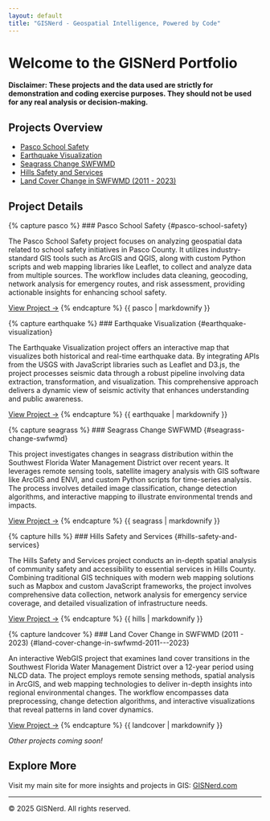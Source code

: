 ```yaml
---
layout: default
title: "GISNerd - Geospatial Intelligence, Powered by Code"
---
```


# Welcome to the GISNerd Portfolio

**Disclaimer: These projects and the data used are strictly for demonstration and coding exercise purposes. They should not be used for any real analysis or decision-making.**

## Projects Overview

- [Pasco School Safety](#pasco-school-safety)
- [Earthquake Visualization](#earthquake-visualization)
- [Seagrass Change SWFWMD](#seagrass-change-swfwmd)
- [Hills Safety and Services](#hills-safety-and-services)
- [Land Cover Change in SWFWMD (2011 - 2023)](#land-cover-change-in-swfwmd-2011---2023)

## Project Details

<div class="project-card">
{% capture pasco %}
### Pasco School Safety {#pasco-school-safety}

The Pasco School Safety project focuses on analyzing geospatial data related to school safety initiatives in Pasco County. It utilizes industry-standard GIS tools such as ArcGIS and QGIS, along with custom Python scripts and web mapping libraries like Leaflet, to collect and analyze data from multiple sources. The workflow includes data cleaning, geocoding, network analysis for emergency routes, and risk assessment, providing actionable insights for enhancing school safety.

[View Project →](https://kevinmgis.github.io/Pasco_School_Safety/map.html)
{% endcapture %}
{{ pasco | markdownify }}
</div>

<div class="project-card">
{% capture earthquake %}
### Earthquake Visualization {#earthquake-visualization}

The Earthquake Visualization project offers an interactive map that visualizes both historical and real-time earthquake data. By integrating APIs from the USGS with JavaScript libraries such as Leaflet and D3.js, the project processes seismic data through a robust pipeline involving data extraction, transformation, and visualization. This comprehensive approach delivers a dynamic view of seismic activity that enhances understanding and public awareness.

[View Project →](https://kevinmgis.github.io/Earthquake_Visualization/map.html)
{% endcapture %}
{{ earthquake | markdownify }}
</div>

<div class="project-card">
{% capture seagrass %}
### Seagrass Change SWFWMD {#seagrass-change-swfwmd}

This project investigates changes in seagrass distribution within the Southwest Florida Water Management District over recent years. It leverages remote sensing tools, satellite imagery analysis with GIS software like ArcGIS and ENVI, and custom Python scripts for time-series analysis. The process involves detailed image classification, change detection algorithms, and interactive mapping to illustrate environmental trends and impacts.

[View Project →](https://kevinmgis.github.io/Seagrass_Change_SWFWMD/map.html)
{% endcapture %}
{{ seagrass | markdownify }}
</div>

<div class="project-card">
{% capture hills %}
### Hills Safety and Services {#hills-safety-and-services}

The Hills Safety and Services project conducts an in-depth spatial analysis of community safety and accessibility to essential services in Hills County. Combining traditional GIS techniques with modern web mapping solutions such as Mapbox and custom JavaScript frameworks, the project involves comprehensive data collection, network analysis for emergency service coverage, and detailed visualization of infrastructure needs.

[View Project →](https://kevinmgis.github.io/Hills_Safety_and_Services/map.html)
{% endcapture %}
{{ hills | markdownify }}
</div>

<div class="project-card">
{% capture landcover %}
### Land Cover Change in SWFWMD (2011 - 2023) {#land-cover-change-in-swfwmd-2011---2023}

An interactive WebGIS project that examines land cover transitions in the Southwest Florida Water Management District over a 12-year period using NLCD data. The project employs remote sensing methods, spatial analysis in ArcGIS, and web mapping technologies to deliver in-depth insights into regional environmental changes. The workflow encompasses data preprocessing, change detection algorithms, and interactive visualizations that reveal patterns in land cover dynamics.

[View Project →](https://kevinmgis.github.io/LandUse_Change_Web/map.html)
{% endcapture %}
{{ landcover | markdownify }}
</div>

*Other projects coming soon!*

## Explore More

Visit my main site for more insights and projects in GIS: [GISNerd.com](https://gisnerd.com)

---

© 2025 GISNerd. All rights reserved.